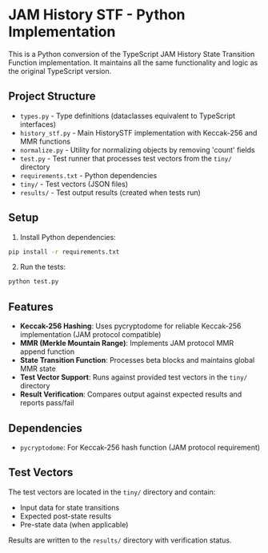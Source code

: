 # JAM History STF - Python Implementation

This is a Python conversion of the TypeScript JAM History State Transition Function implementation. It maintains all the same functionality and logic as the original TypeScript version.

## Project Structure

- `types.py` - Type definitions (dataclasses equivalent to TypeScript interfaces)
- `history_stf.py` - Main HistorySTF implementation with Keccak-256 and MMR functions
- `normalize.py` - Utility for normalizing objects by removing 'count' fields
- `test.py` - Test runner that processes test vectors from the `tiny/` directory
- `requirements.txt` - Python dependencies
- `tiny/` - Test vectors (JSON files)
- `results/` - Test output results (created when tests run)

## Setup

1. Install Python dependencies:
```bash
pip install -r requirements.txt
```

2. Run the tests:
```bash
python test.py
```

## Features

- **Keccak-256 Hashing**: Uses pycryptodome for reliable Keccak-256 implementation (JAM protocol compatible)
- **MMR (Merkle Mountain Range)**: Implements JAM protocol MMR append function
- **State Transition Function**: Processes beta blocks and maintains global MMR state
- **Test Vector Support**: Runs against provided test vectors in the `tiny/` directory
- **Result Verification**: Compares output against expected results and reports pass/fail

## Dependencies

- `pycryptodome`: For Keccak-256 hash function (JAM protocol requirement)

## Test Vectors

The test vectors are located in the `tiny/` directory and contain:
- Input data for state transitions
- Expected post-state results
- Pre-state data (when applicable)

Results are written to the `results/` directory with verification status.
